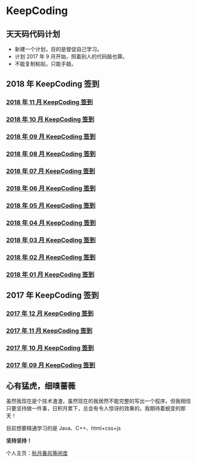 # KeepCoding

## 天天码代码计划

- 新建一个计划，目的是督促自己学习。
- 计划 2017 年 9 月开始，照着别人的代码敲也算。
- 不能复制粘贴，只能手敲。

## 2018 年 KeepCoding 签到

<h3><a href="2018/11">2018 年 11 月 KeepCoding 签到</a></h3>

<h3><a href="2018/10">2018 年 10 月 KeepCoding 签到</a></h3>

<h3><a href="2018/09">2018 年 09 月 KeepCoding 签到</a></h3>

<h3><a href="2018/08">2018 年 08 月 KeepCoding 签到</a></h3>

<h3><a href="2018/07">2018 年 07 月 KeepCoding 签到</a></h3>

<h3><a href="2018/06">2018 年 06 月 KeepCoding 签到</a></h3>

<h3><a href="2018/05">2018 年 05 月 KeepCoding 签到</a></h3>

<h3><a href="2018/04">2018 年 04 月 KeepCoding 签到</a></h3>

<h3><a href="2018/03">2018 年 03 月 KeepCoding 签到</a></h3>

<h3><a href="2018/02">2018 年 02 月 KeepCoding 签到</a></h3>

<h3><a href="2018/01">2018 年 01 月 KeepCoding 签到</a></h3>

## 2017 年 KeepCoding 签到

<h3><a href="2017/12">2017 年 12 月 KeepCoding 签到</a></h3>

<h3><a href="2017/11">2017 年 11 月 KeepCoding 签到</a></h3>

<h3><a href="2017/10">2017 年 10 月 KeepCoding 签到</a></h3>

<h3><a href="2017/09">2017 年 09 月 KeepCoding 签到</a></h3>

## 心有猛虎，细嗅蔷薇

虽然我现在是个技术渣渣，虽然现在的我居然不能完整的写出一个程序。但我相信只要坚持做一件事，日积月累下，总会有令人惊讶的效果的。我期待着蜕变的那天！

目前想要精通学习的是 Java、C++、html+css+js

**坚持坚持！**

个人主页：<a href="http://renkaigis.com/" target="_blank">秋月春风等闲度</a>